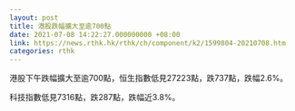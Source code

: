 ```yaml
---
layout: post
title: 港股跌幅擴大至逾700點
date: 2021-07-08 14:22:27.000000000 +08:00
link: https://news.rthk.hk/rthk/ch/component/k2/1599804-20210708.htm
categories: rthk
---
```


港股下午跌幅擴大至逾700點，恒生指數低見27223點，跌737點，跌幅2.6%。

科技指數低見7316點，跌287點，跌幅近3.8%。
